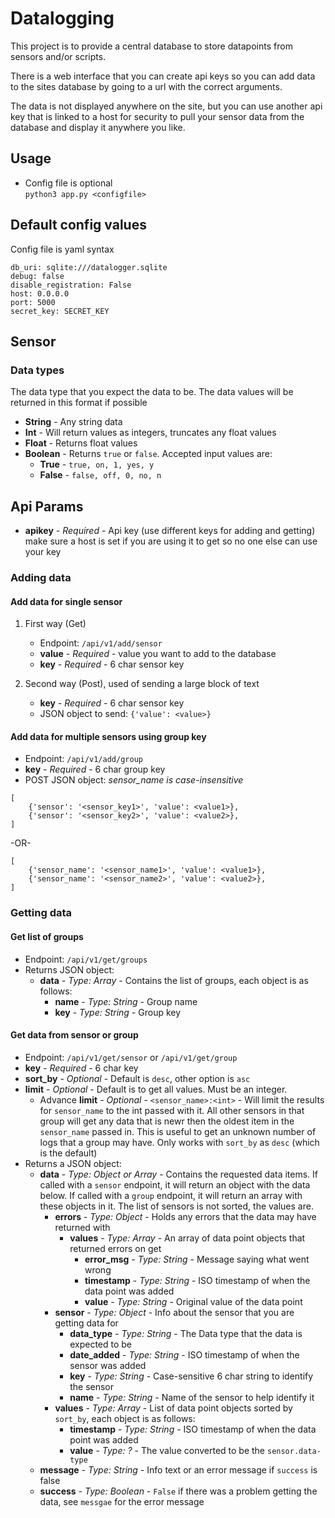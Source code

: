 # Datalogging

This project is to provide a central database to store datapoints from sensors and/or scripts.

There is a web interface that you can create api keys so you can add data to the sites database by going to a url with the correct arguments.

The data is not displayed anywhere on the site, but you can use another api key that is linked to a host for security to pull your sensor data from the database and display it anywhere you like.


## Usage
- Config file is optional  
`python3 app.py <configfile>`


## Default config values
Config file is yaml syntax  
```
db_uri: sqlite:///datalogger.sqlite
debug: false
disable_registration: False
host: 0.0.0.0
port: 5000
secret_key: SECRET_KEY
```

## Sensor

### Data types
The data type that you expect the data to be. The data values will be returned in this format if possible 
- __String__ - Any string data
- __Int__ - Will return values as integers, truncates any float values
- __Float__ - Returns float values
- __Boolean__ - Returns `true` or `false`. Accepted input values are:
    + __True__ - `true, on, 1, yes, y`
    + __False__ - `false, off, 0, no, n`

## Api Params
- __apikey__ - _Required_ - Api key (use different keys for adding and getting) make sure a host is set if you are using it to get so no one else can use your key

### Adding data

#### Add data for single sensor
1. First way (Get)
    - Endpoint: `/api/v1/add/sensor`
    - __value__ - _Required_ - value you want to add to the database
    - __key__ - _Required_ - 6 char sensor key

2. Second way (Post), used of sending a large block of text
    - __key__ - _Required_ - 6 char sensor key
    -  JSON object to send: `{'value': <value>}`

#### Add data for multiple sensors using group key
- Endpoint: `/api/v1/add/group`
- __key__ - _Required_ - 6 char group key
- POST JSON object: *sensor_name is case-insensitive*
```
[
    {'sensor': '<sensor_key1>', 'value': <value1>},
    {'sensor': '<sensor_key2>', 'value': <value2>},
]
```
-OR-
```
[
    {'sensor_name': '<sensor_name1>', 'value': <value1>},
    {'sensor_name': '<sensor_name2>', 'value': <value2>},
]
```

### Getting data

#### Get list of groups
- Endpoint: `/api/v1/get/groups`
- Returns JSON object:
    + __data__ - _Type:  Array_ - Contains the list of groups, each object is as follows: 
        * __name__ - _Type: String_ - Group name
        * __key__ - _Type: String_ - Group key

#### Get data from sensor or group
- Endpoint: `/api/v1/get/sensor` or `/api/v1/get/group`
- __key__ - _Required_ - 6 char key
- __sort_by__ - _Optional_ - Default is `desc`, other option is `asc`
- __limit__ - _Optional_ - Default is to get all values. Must be an integer.
    + Advance __limit__ - _Optional_ - `<sensor_name>:<int>` - Will limit the results for `sensor_name` to the int passed with it. All other sensors in that group will get any data that is newr then the oldest item in the `sensor_name` passed in. This is useful to get an unknown number of logs that a group may have. Only works with `sort_by` as `desc` (which is the default)
- Returns a JSON object:
    + __data__ - _Type: Object or Array_ - Contains the requested data items. If called with a `sensor` endpoint, it will return an object with the data below. If called with a `group` endpoint, it will return an array with these objects in it. The list of sensors is not sorted, the values are.
        * __errors__ - _Type: Object_ - Holds any errors that the data may have returned with
            - __values__ - _Type: Array_ - An array of data point objects that returned errors on get
                + __error_msg__ - _Type: String_ - Message saying what went wrong
                + __timestamp__ - _Type: String_ - ISO timestamp of when the data point was added
                + __value__ - _Type: String_ - Original value of the data point
        * __sensor__ - _Type: Object_ - Info about the sensor that you are getting data for
            - __data_type__ - _Type: String_ - The Data type that the data is expected to be
            - __date_added__ - _Type: String_ - ISO timestamp of when the sensor was added
            - __key__ - _Type: String_ - Case-sensitive 6 char string to identify the sensor
            - __name__ - _Type: String_ - Name of the sensor to help identify it
        * __values__ - _Type: Array_ - List of data point objects sorted by `sort_by`, each object is as follows:
            - __timestamp__ - _Type: String_ - ISO timestamp of when the data point was added
            - __value__ - _Type: ?_ - The value converted to be the `sensor.data-type`
    + __message__ - _Type: String_ - Info text or an error message if `success` is false
    + __success__ - _Type: Boolean_ - `False` if there was a problem getting the data, see `messgae` for the error message


